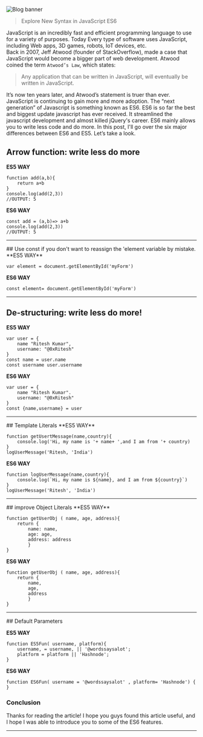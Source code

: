 ![Blog banner](https://cdn.hashnode.com/res/hashnode/image/upload/v1641203757495/I6hzAb5Gx.png)
> Explore New Syntax in JavaScript ES6

JavaScript is an incredibly fast and efficient programming language to use for a variety of purposes. Today Every type of software uses JavaScript, including Web apps, 3D games, robots, IoT devices, etc.  
Back in 2007, Jeff Atwood (founder of StackOverflow), made a case that JavaScript would become a bigger part of web development. Atwood coined the term  `Atwood’s Law`, which states:


> Any application that can be written in JavaScript, will eventually be written in JavaScript.

It’s now ten years later, and Atwood’s statement is truer than ever. JavaScript is continuing to gain more and more adoption. The “next generation” of Javascript is something known as ES6. ES6 is so far the best and biggest update javascript has ever received. It streamlined the javascript development and almost killed jQuery's career. ES6 mainly allows you to write less code and do more.
In this post, I'll go over the six major differences between ES6 and ES5. Let’s take a look.

## Arrow function: write less do more
**ES5 WAY**

```
function add(a,b){ 
	return a+b
}
console.log(add(2,3))
//OUTPUT: 5
``` 
**ES6 WAY**
```
const add = (a,b)=> a+b
console.log(add(2,3))
//OUTPUT: 5
``` 
<hr>
## Use const if you don't want to reassign the 'element variable by mistake. 
**ES5 WAY**

```
var element = document.getElementById('myForm')
``` 

**ES6 WAY**

```
const element= document.getElementById('myForm')
``` 
 <hr>

## De-structuring: write less do more!
**ES5 WAY**

```
var user = {
	name "Ritesh Kumar", 
	username: "@0xRitesh"
}
const name = user.name
const username user.username
``` 

**ES6 WAY**

```
var user = {
	name "Ritesh Kumar".
	username: "@0xRitesh"
}
const {name,username} = user
``` 
 <hr>
## Template Literals
**ES5 WAY**

```
function getUsertMessage(name,country){
	console.log('Hi, my name is '+ name+ ',and I am from '+ country)
}
logUserMessage('Ritesh, 'India')
``` 
 
**ES6 WAY**
```
function logUserMessage(name,country){
	console.log(`Hi, my name is ${name}, and I am from ${country}`)
}
logUserMessage('Ritesh', 'India')
``` 
 <hr>
## improve Object Literals
**ES5 WAY**

```
function getUserObj ( name, age, address){
	return {
		name: name,
		age: age,
		address: address
		}
}
``` 

**ES6 WAY**

```
function getUserObj ( name, age, address){
	return {
		name,
		age,
		address
		}
}
``` 
 <hr>
## Default Parameters

**ES5 WAY**

```
function ES5Fun( username, platform){
	username, = username, || '@wordssaysalot';
	platform = platform || 'Hashnode';
}
``` 
**ES6 WAY**

```
function ES6Fun( username = '@wordssaysalot' , platform= 'Hashnode') {
}
``` 
### Conclusion
Thanks for reading the article! I hope you guys found this article useful, and I hope I was able to introduce you to some of the ES6 features. 





****